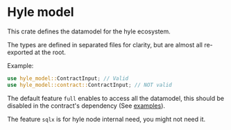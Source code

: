 # Hyle model 

This crate defines the datamodel for the hyle ecosystem.

The types are defined in separated files for clarity, but are almost all re-exported at the root.

Example:
```rust
use hyle_model::ContractInput; // Valid
use hyle_model::contract::ContractInput; // NOT valid
```

The default feature `full` enables to access all the datamodel, this should be disabled in the contract's dependency (See [examples](https://github.com/Hyle-org/examples)).

The feature `sqlx` is for hyle node internal need, you might not need it.
